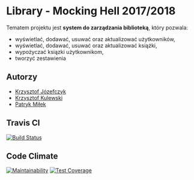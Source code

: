 # Library - Mocking Hell 2017/2018
Tematem projektu jest **system do zarządzania biblioteką**, który pozwala:
- wyświetlać, dodawać, usuwać oraz aktualizować użytkowników,
- wyświetlać, dodawać, usuwać oraz aktualizować książki,
- wypożyczać ksiązki użytkownikom,
- tworzyć zestawienia

## Autorzy
- [Krzysztof Józefczyk](https://github.com/krzysiekjozefczyk)
- [Krzysztof Kulewski](https://github.com/kkulewski)
- [Patryk Miłek](https://github.com/patrykzzz)

## Travis CI
[![Build Status](https://travis-ci.org/my-rspec/mocking-hell-dotnetteam.svg?branch=master)](https://travis-ci.org/my-rspec/mocking-hell-dotnetteam) 

## Code Climate
[![Maintainability](https://api.codeclimate.com/v1/badges/9a92cb15282fdbc2cfe9/maintainability)](https://codeclimate.com/github/my-rspec/mocking-hell-dotnetteam/maintainability)
[![Test Coverage](https://api.codeclimate.com/v1/badges/9a92cb15282fdbc2cfe9/test_coverage)](https://codeclimate.com/github/my-rspec/mocking-hell-dotnetteam/test_coverage)
